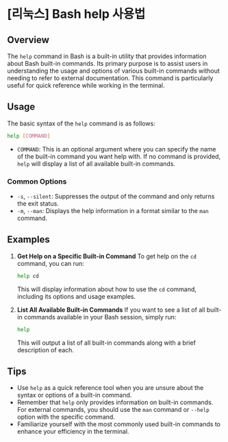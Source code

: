 # [리눅스] Bash help 사용법

## Overview
The `help` command in Bash is a built-in utility that provides information about Bash built-in commands. Its primary purpose is to assist users in understanding the usage and options of various built-in commands without needing to refer to external documentation. This command is particularly useful for quick reference while working in the terminal.

## Usage
The basic syntax of the `help` command is as follows:

```bash
help [COMMAND]
```

- `COMMAND`: This is an optional argument where you can specify the name of the built-in command you want help with. If no command is provided, `help` will display a list of all available built-in commands.

### Common Options
- `-s`, `--silent`: Suppresses the output of the command and only returns the exit status.
- `-m`, `--man`: Displays the help information in a format similar to the `man` command.

## Examples

1. **Get Help on a Specific Built-in Command**
   To get help on the `cd` command, you can run:

   ```bash
   help cd
   ```

   This will display information about how to use the `cd` command, including its options and usage examples.

2. **List All Available Built-in Commands**
   If you want to see a list of all built-in commands available in your Bash session, simply run:

   ```bash
   help
   ```

   This will output a list of all built-in commands along with a brief description of each.

## Tips
- Use `help` as a quick reference tool when you are unsure about the syntax or options of a built-in command.
- Remember that `help` only provides information on built-in commands. For external commands, you should use the `man` command or `--help` option with the specific command.
- Familiarize yourself with the most commonly used built-in commands to enhance your efficiency in the terminal.